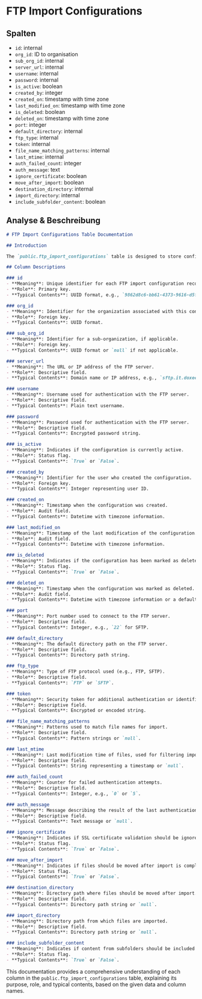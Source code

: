 # FTP Import Configurations

## Spalten

* `id`: internal
* `org_id`: ID to organisation
* `sub_org_id`: internal
* `server_url`: internal
* `username`: internal
* `password`: internal
* `is_active`: boolean
* `created_by`: integer
* `created_on`: timestamp with time zone
* `last_modified_on`: timestamp with time zone
* `is_deleted`: boolean
* `deleted_on`: timestamp with time zone
* `port`: integer
* `default_directory`: internal
* `ftp_type`: internal
* `token`: internal
* `file_name_matching_patterns`: internal
* `last_mtime`: internal
* `auth_failed_count`: integer
* `auth_message`: text
* `ignore_certificate`: boolean
* `move_after_import`: boolean
* `destination_directory`: internal
* `import_directory`: internal
* `include_subfolder_content`: boolean

## Analyse & Beschreibung

```markdown
# FTP Import Configurations Table Documentation

## Introduction

The `public.ftp_import_configurations` table is designed to store configuration details for FTP import processes. This table includes information necessary for connecting to FTP servers, managing authentication, and handling file imports. It supports both FTP and SFTP protocols and includes fields for FTP server details, authentication credentials, and operational settings, such as whether to move files after import and whether to include subfolder content.

## Column Descriptions

### id
- **Meaning**: Unique identifier for each FTP import configuration record.
- **Role**: Primary key.
- **Typical Contents**: UUID format, e.g., `9862d8c6-bb61-4373-9616-d5f8c125eeb8`.

### org_id
- **Meaning**: Identifier for the organization associated with this configuration.
- **Role**: Foreign key.
- **Typical Contents**: UUID format.

### sub_org_id
- **Meaning**: Identifier for a sub-organization, if applicable.
- **Role**: Foreign key.
- **Typical Contents**: UUID format or `null` if not applicable.

### server_url
- **Meaning**: The URL or IP address of the FTP server.
- **Role**: Descriptive field.
- **Typical Contents**: Domain name or IP address, e.g., `sftp.it.doxee.com`.

### username
- **Meaning**: Username used for authentication with the FTP server.
- **Role**: Descriptive field.
- **Typical Contents**: Plain text username.

### password
- **Meaning**: Password used for authentication with the FTP server.
- **Role**: Descriptive field.
- **Typical Contents**: Encrypted password string.

### is_active
- **Meaning**: Indicates if the configuration is currently active.
- **Role**: Status flag.
- **Typical Contents**: `True` or `False`.

### created_by
- **Meaning**: Identifier for the user who created the configuration.
- **Role**: Foreign key.
- **Typical Contents**: Integer representing user ID.

### created_on
- **Meaning**: Timestamp when the configuration was created.
- **Role**: Audit field.
- **Typical Contents**: Datetime with timezone information.

### last_modified_on
- **Meaning**: Timestamp of the last modification of the configuration.
- **Role**: Audit field.
- **Typical Contents**: Datetime with timezone information.

### is_deleted
- **Meaning**: Indicates if the configuration has been marked as deleted.
- **Role**: Status flag.
- **Typical Contents**: `True` or `False`.

### deleted_on
- **Meaning**: Timestamp when the configuration was marked as deleted.
- **Role**: Audit field.
- **Typical Contents**: Datetime with timezone information or a default date for non-deleted records.

### port
- **Meaning**: Port number used to connect to the FTP server.
- **Role**: Descriptive field.
- **Typical Contents**: Integer, e.g., `22` for SFTP.

### default_directory
- **Meaning**: The default directory path on the FTP server.
- **Role**: Descriptive field.
- **Typical Contents**: Directory path string.

### ftp_type
- **Meaning**: Type of FTP protocol used (e.g., FTP, SFTP).
- **Role**: Descriptive field.
- **Typical Contents**: `FTP` or `SFTP`.

### token
- **Meaning**: Security token for additional authentication or identification.
- **Role**: Descriptive field.
- **Typical Contents**: Encrypted or encoded string.

### file_name_matching_patterns
- **Meaning**: Patterns used to match file names for import.
- **Role**: Descriptive field.
- **Typical Contents**: Pattern strings or `null`.

### last_mtime
- **Meaning**: Last modification time of files, used for filtering imports.
- **Role**: Descriptive field.
- **Typical Contents**: String representing a timestamp or `null`.

### auth_failed_count
- **Meaning**: Counter for failed authentication attempts.
- **Role**: Descriptive field.
- **Typical Contents**: Integer, e.g., `0` or `5`.

### auth_message
- **Meaning**: Message describing the result of the last authentication attempt.
- **Role**: Descriptive field.
- **Typical Contents**: Text message or `null`.

### ignore_certificate
- **Meaning**: Indicates if SSL certificate validation should be ignored.
- **Role**: Status flag.
- **Typical Contents**: `True` or `False`.

### move_after_import
- **Meaning**: Indicates if files should be moved after import is complete.
- **Role**: Status flag.
- **Typical Contents**: `True` or `False`.

### destination_directory
- **Meaning**: Directory path where files should be moved after import.
- **Role**: Descriptive field.
- **Typical Contents**: Directory path string or `null`.

### import_directory
- **Meaning**: Directory path from which files are imported.
- **Role**: Descriptive field.
- **Typical Contents**: Directory path string or `null`.

### include_subfolder_content
- **Meaning**: Indicates if content from subfolders should be included in the import.
- **Role**: Status flag.
- **Typical Contents**: `True` or `False`.
```

This documentation provides a comprehensive understanding of each column in the `public.ftp_import_configurations` table, explaining its purpose, role, and typical contents, based on the given data and column names.
